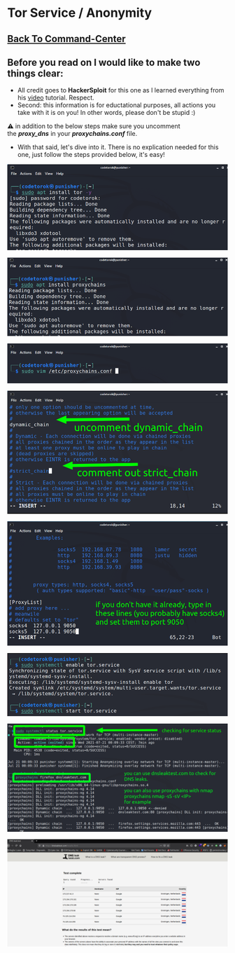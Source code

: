 # Tor Service / Anonymity

## [Back To Command-Center](https://github.com/encryptedninja/command-center/blob/dev/README.md)

## Before you read on I would like to make two things clear:

- All credit goes to **HackerSploit** for this one as I learned everything from his [video](https://youtu.be/NN9fQwiomAU) tutorial. Respect.
- Second: this information is for eductational purposes, all actions you take with it is on you! In other words, please don't be stupid :)

⚠️ in addition to the below steps make sure you uncomment the ***proxy_dns*** in your ***proxychains.conf*** file.

- With that said, let's dive into it. There is no explication needed for this one, just follow the steps provided below, it's easy!

![0_install_tor_service](../images/0_install_tor_service.png)

![1_install_tor_proxychains](../images/1_install_tor_proxychains.png)

![2_edit_proxychains_conf](../images/2_edit_proxychains_conf.png)

![3_edit_proxychains_chains](../images/3_edit_proxychains_chains.png)

![4_edit_proxychains_chains](../images/4_edit_proxychains_chains.png)

![5_enable_start_tor_service](../images/5_enable_start_tor_service.png)

![6_checking_for_dns_leak](../images/6_checking_for_dns_leak.png)

![7_testing_results](../images/7_testing_results.png)
